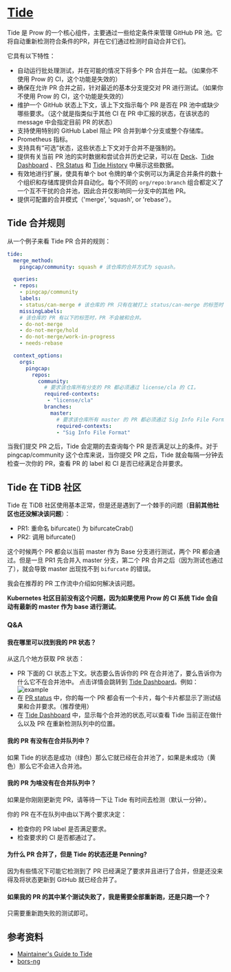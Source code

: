 # [Tide](https://github.com/kubernetes/test-infra/tree/master/prow/tide)

Tide 是 Prow 的一个核心组件，主要通过一些给定条件来管理 GitHub PR 池。它将自动重新检测符合条件的PR，并在它们通过检测时自动合并它们。

它具有以下特性：
- 自动运行批处理测试，并在可能的情况下将多个 PR 合并在一起。（如果你不使用 Prow 的 CI，这个功能是失效的）
- 确保在允许 PR 合并之前，针对最近的基本分支提交对 PR 进行测试。（如果你不使用 Prow 的 CI，这个功能是失效的）
- 维护一个 GitHub 状态上下文，该上下文指示每个 PR 是否在 PR 池中或缺少哪些要求。（这个就是指类似于其他 CI 在 PR 中汇报的状态，在该状态的 message 中会指定目前 PR 的状态）
- 支持使用特别的 GitHub Label 阻止 PR 合并到单个分支或整个存储库。
- Prometheus 指标。
- 支持具有“可选”状态，这些状态上下文对于合并不是强制的。
- 提供有关当前 PR 池的实时数据和尝试合并历史记录，可以在 [Deck](https://github.com/kubernetes/test-infra/tree/master/prow/cmd/deck)、[Tide Dashboard](https://prow.tidb.io/tide) 、[PR Status](https://prow.tidb.io/pr) 和 [Tide History](https://prow.tidb.io/tide-history) 中展示这些数据。
- 有效地进行扩展，使具有单个 bot 令牌的单个实例可以为满足合并条件的数十个组织和存储库提供合并自动化。每个不同的 `org/repo:branch` 组合都定义了一个互不干扰的合并池，因此合并仅影响同一分支中的其他 PR。
- 提供可配置的合并模式（'merge', 'squash', or 'rebase'）。

## Tide 合并规则

从一个例子来看 Tide PR 合并的规则：

```yaml
tide:
  merge_method:
    pingcap/community: squash # 该仓库的合并方式为 squash。

  queries:
  - repos:
    - pingcap/community
    labels:
    - status/can-merge # 该仓库的 PR 只有在被打上 status/can-merge 的标签时才能合并。
    missingLabels:
    # 该仓库的 PR 有以下的标签时，PR 不会被和合并。
    - do-not-merge
    - do-not-merge/hold
    - do-not-merge/work-in-progress
    - needs-rebase

  context_options:
    orgs:
      pingcap:
        repos:
          community:
            # 要求该仓库所有分支的 PR 都必须通过 license/cla 的 CI。
            required-contexts:
             - "license/cla"
            branches:
              master:
                # 要求该仓库所有 master 的 PR 都必须通过 Sig Info File Format 的 CI。
                required-contexts:
                - "Sig Info File Format"
```

当我们提交 PR 之后，Tide 会定期的去查询每个 PR 是否满足以上的条件。对于 pingcap/community 这个仓库来说，当你提交 PR 之后，Tide 就会每隔一分钟去检查一次你的 PR，查看 PR 的 label 和 CI 是否已经满足合并要求。

## Tide 在 TiDB 社区

Tide 在 TiDB 社区使用基本正常，但是还是遇到了一个棘手的问题（**目前其他社区也还没解决该问题**）：

- PR1: 重命名 bifurcate() 为 bifurcateCrab()
- PR2: 调用 bifurcate()
  
这个时候两个 PR 都会以当前 master 作为 Base 分支进行测试，两个 PR 都会通过。但是一旦 PR1 先合并入 master 分支，第二个 PR 合并之后（因为测试也通过了），就会导致 master 出现找不到 `bifurcate` 的错误。

我会在推荐的 PR 工作流中介绍如何解决该问题。

**Kubernetes 社区目前没有这个问题，因为如果使用 Prow 的 CI 系统 Tide 会自动有最新的 master 作为 base 进行测试**。


### Q&A

#### 我在哪里可以找到我的 PR 状态？

从这几个地方获取 PR 状态：

- PR 下面的 CI 状态上下文。状态要么告诉你的 PR 在合并池了，要么告诉你为什么它不在合并池中。 点击详情会跳转到 [Tide Dashboard](https://prow.tidb.io/tide)。例如：![example](https://user-images.githubusercontent.com/29879298/98230629-54037400-1f96-11eb-8a9c-1144905fbbd5.png ':size=70%')
- 在 [PR status](https://prow.tidb.io/pr) 中，你的每一个 PR 都会有一个卡片，每个卡片都显示了测试结果和合并要求。（推荐使用）
- 在 [Tide Dashboard](https://prow.tidb.io/tide) 中，显示每个合并池的状态,可以查看 Tide 当前正在做什么以及 PR 在重新检测队列中的位置。

#### 我的 PR 有没有在合并队列中？

如果 Tide 的状态是成功（绿色）那么它就已经在合并池了，如果是未成功（黄色）那么它不会进入合并池。

#### 我的 PR 为啥没有在合并队列中？

如果是你刚刚更新完 PR，请等待一下让 Tide 有时间去检测（默认一分钟）。

你的 PR 在不在队列中由以下两个要求决定：
- 检查你的 PR label 是否满足要求。
- 检查要求的 CI 是否都通过了。

#### 为什么 PR 合并了，但是 Tide 的状态还是 Penning?

因为有些情况下可能它检测到了 PR 已经满足了要求并且进行了合并，但是还没来得及将状态更新到 GitHub 就已经合并了。

#### 如果我的 PR 的其中某个测试失败了，我是需要全部重新跑，还是只跑一个？

只需要重新跑失败的测试即可。

## 参考资料

- [Maintainer's Guide to Tide](https://github.com/kubernetes/test-infra/blob/master/prow/cmd/tide/maintainers.md)
- [bors-ng](https://github.com/bors-ng/bors-ng)


